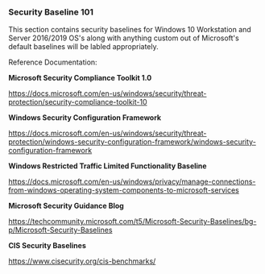 ### Security Baseline 101

This section contains security baselines for Windows 10 Workstation and Server 2016/2019 OS's along with anything custom out of Microsoft's default baselines will be labled appropriately.

Reference Documentation:

**Microsoft Security Compliance Toolkit 1.0**

https://docs.microsoft.com/en-us/windows/security/threat-protection/security-compliance-toolkit-10

**Windows Security Configuration Framework**

https://docs.microsoft.com/en-us/windows/security/threat-protection/windows-security-configuration-framework/windows-security-configuration-framework

**Windows Restricted Traffic Limited Functionality Baseline**

https://docs.microsoft.com/en-us/windows/privacy/manage-connections-from-windows-operating-system-components-to-microsoft-services

**Microsoft Security Guidance Blog**

https://techcommunity.microsoft.com/t5/Microsoft-Security-Baselines/bg-p/Microsoft-Security-Baselines

**CIS Security Baselines**

https://www.cisecurity.org/cis-benchmarks/

